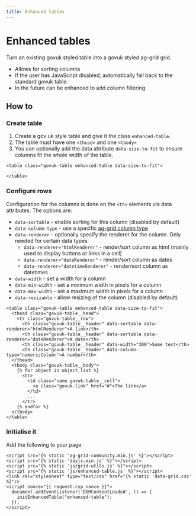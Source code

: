 ```yaml
---
title: Enhanced tables
---
```


# Enhanced tables

Turn an existing govuk styled table into a govuk styled ag-grid grid.

- Allows for sorting columns
- If the user has JavaScript disabled, automatically fall back to the standard govuk table.
- In the future can be enhanced to add column filtering

## How to

### Create table

1. Create a gov uk style table and give it the class `enhanced-table`.
2. The table must have one `<thead>` and one `<tbody>`
3. You can optionally add the data attribute `data-size-to-fit` to ensure columns fit the whole width of the table.

```
<table class="govuk-table enhanced-table data-size-to-fit">
  ...
</table>
```

### Configure rows

Configuration for the columns is done on the `<th>` elements via data attributes. The options are:

- `data-sortable` - enable sorting for this column (disabled by default)
- `data-column-type` - use a specific [ag-grid column type](https://www.ag-grid.com/javascript-data-grid/column-definitions/#custom-column-types)
- `data-renderer` - optionally specify the renderer for the column. Only needed for certain data types
  - `data-renderer="htmlRenderer"` - render/sort column as html (mainly used to display buttons or links in a cell)
  - `data-renderer="dateRenderer"` - render/sort column as dates
  - `data-renderer="datetimeRenderer"` - render/sort column as datetimes
- `data-width` - set a width for a column
- `data-min-width` - set a minimum width in pixels for a column
- `data-max-width` - set a maximum width in pixels for a column
- `data-resizable` - allow resizing of the column (disabled by default)

```
<table class="govuk-table enhanced-table data-size-to-fit">
  <thead class="govuk-table__head">
    <tr class="govuk-table__row">
      <th class="govuk-table__header" data-sortable data-renderer="htmlRenderer">A link</th>
      <th class="govuk-table__header" data-sortable data-renderer="dateRenderer">A date</th>
      <th class="govuk-table__header" data-width="300">Some text</th>
      <th class="govuk-table__header" data-column-type="numericColumn">A number</th>
  </thead>
  <tbody class="govuk-table__body">
    {% for object in object_list %}
      <tr>
        <td class="name govuk-table__cell">
          <a class="govuk-link" href="#">The link</a>
        </td>
        ...
      </tr>
    {% endfor %}
  </tbody>
</table>
```

### Initialise it

Add the following to your page

```
<script src="{% static 'ag-grid-community.min.js' %}"></script>
<script src="{% static 'dayjs.min.js' %}"></script>
<script src="{% static 'js/grid-utils.js' %}"></script>
<script src="{% static 'js/enhanced-table.js' %}"></script>
<link rel="stylesheet" type="text/css" href="{% static 'data-grid.css' %}"/>
<script nonce="{{ request.csp_nonce }}">
  document.addEventListener('DOMContentLoaded', () => {
    initEnhancedTable("enhanced-table");
  });
</script>
```
